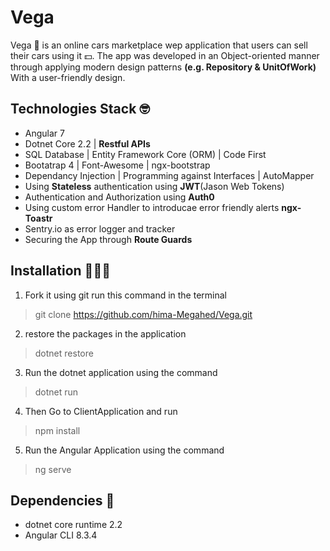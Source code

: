  # Vega
Vega 🚗 is an online cars marketplace wep application that users can sell their cars using it 💵. 
The app was developed in an Object-oriented manner through applying modern design patterns **(e.g. Repository & UnitOfWork)** With a user-friendly design. 

## Technologies Stack 🤓
- Angular 7
- Dotnet Core 2.2 | **Restful APIs**
- SQL Database | Entity Framework Core (ORM) | Code First
- Bootatrap 4 | Font-Awesome | ngx-bootstrap
- Dependancy Injection | Programming against Interfaces | AutoMapper
- Using **Stateless** authentication using **JWT**(Jason Web Tokens)
- Authentication and Authorization using **Auth0**
- Using custom error Handler to introducae error friendly alerts **ngx-Toastr**
- Sentry.io as error logger and tracker
- Securing the App through **Route Guards**

## Installation 👨🏼‍💻
1. Fork it using git run this command in the terminal
> git clone https://github.com/hima-Megahed/Vega.git
2. restore the packages in the application
> dotnet restore
3. Run the dotnet application using the command
> dotnet run
4. Then Go to ClientApplication and run
> npm install
5. Run the Angular Application using the command
> ng serve

## Dependencies 📝
- dotnet core runtime 2.2
- Angular CLI 8.3.4
